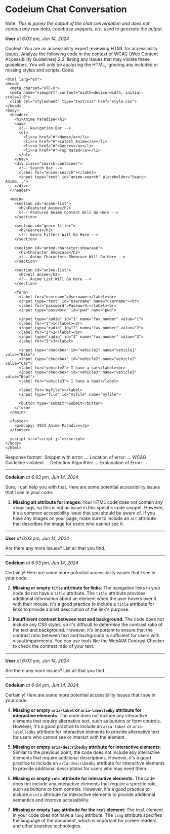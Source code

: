 # Codeium Chat Conversation

Note: _This is purely the output of the chat conversation and does not contain any raw data, codebase snippets, etc. used to generate the output._

**User** _at 6:03 pm, Jun 14, 2024_

Context: You are an accessibility expert reviewing HTML for accessibility issues. Analyze the following code in the context of WCAG (Web Content Accessibility Guidelines) 2.2, listing any issues that may violate these guidelines. You will only be analyzing the HTML, ignoring any included or missing styles and scripts.
Code: 
```<!DOCTYPE html>
<html lang="en">
<head>
  <meta charset="UTF-8">
  <meta name="viewport" content="width=device-width, initial-scale=1.0">
  <link rel="stylesheet" type="text/css" href="style.css">
</head>
<body>
  <header>
    <h1>Anime Paradise</h1>
    <nav>
      <!-- Navigation Bar -->
      <ul>
        <li><a href="#">Home</a></li>
        <li><a href="#">Latest Anime</a></li>
        <li><a href="#">Genres</a></li>
        <li><a href="#">Top Rated</a></li>
      </ul>
    </nav>
    <div class="search-container">
      <!-- Search Bar -->
      <label for="anime-search"></label>
      <input type="text" id="anime-search" placeholder="Search Anime...">
    </div>
  </header>

  <main>
    <section id="anime-list">
      <h2>Featured Anime</h2>
      <!-- Featured Anime Content Will Go Here -->
    </section>

    <section id="genre-filter">
      <h2>Genres</h2>
      <!-- Genre Filters Will Go Here -->
    </section>

    <section id="anime-character-showcase">
      <h2>Character Showcase</h2>
      <!-- Anime Characters Showcase Will Go Here -->
    </section>

    <section id="anime-list">
      <h2>All Anime</h2>
      <!-- Anime List Will Go Here -->
    </section>

    <form>
      <label for="username">Username:</label><br>
      <input type="text" id="username" name="username"><br>
      <label for="password">Password:</label><br>
      <input type="password" id="pwd" name="pwd">    

      <input type="radio" id="1" name="fav_number" value="1">
      <label for="1">1</label><br>
      <input type="radio" id="2" name="fav_number" value="2">
      <label for="2">2</label><br>
      <input type="radio" id="3" name="fav_number" value="3">
      <label for="3">3</label>  

      <input type="checkbox" id="vehicle1" name="vehicle1" value="Bike">
      <input type="checkbox" id="vehicle2" name="vehicle2" value="Car">
      <label for="vehicle2"> I have a car</label><br>
      <input type="checkbox" id="vehicle3" name="vehicle3" value="Boat">
      <label for="vehicle3"> I have a boat</label>

      <label for="myfile"></label>
      <input type="file" id="myfile" name="myfile">

      <button type="submit">Submit</button>
    </form>
  </main>

  <footer>
    <p>&copy; 2023 Anime Paradise</p>
  </footer>

  <script src="script.js"></script>
</body>
</html>
```
Response format: 
Snippet with error: …
Location of error: …
WCAG Guideline violated: …
Detection Algorithm: …
Explanation of Error: …

---

**Codeium** _at 6:03 pm, Jun 14, 2024_

Sure, I can help you with that. Here are some potential accessibility issues that I see in your code:

1. **Missing alt attribute for images**: Your HTML code does not contain any `<img>` tags, so this is not an issue in this specific code snippet. However, it's a common accessibility issue that you should be aware of. If you have any images on your page, make sure to include an `alt` attribute that describes the image for users who cannot see it.

---

**User** _at 6:03 pm, Jun 14, 2024_

Are there any more issues? List all that you find.

---

**Codeium** _at 6:03 pm, Jun 14, 2024_

Certainly! Here are some more potential accessibility issues that I see in your code:

2. **Missing or empty `title` attribute for links**: The navigation links in your code do not have a `title` attribute. The `title` attribute provides additional information about an element when the user hovers over it with their mouse. It's a good practice to include a `title` attribute for links to provide a brief description of the link's purpose.

3. **Insufficient contrast between text and background**: The code does not include any CSS styles, so it's difficult to determine the contrast ratio of the text and background. However, it's important to ensure that the contrast ratio between text and background is sufficient for users with visual impairments. You can use tools like the WebAIM Contrast Checker to check the contrast ratio of your text.

---

**User** _at 6:03 pm, Jun 14, 2024_

Are there any more issues? List all that you find.

---

**Codeium** _at 6:04 pm, Jun 14, 2024_

Certainly! Here are some more potential accessibility issues that I see in your code:

4. **Missing or empty `aria-label` or `aria-labelledby` attribute for interactive elements**: The code does not include any interactive elements that require alternative text, such as buttons or form controls. However, it's a good practice to include an `aria-label` or `aria-labelledby` attribute for interactive elements to provide alternative text for users who cannot see or interact with the element.

5. **Missing or empty `aria-describedby` attribute for interactive elements**: Similar to the previous point, the code does not include any interactive elements that require additional descriptions. However, it's a good practice to include an `aria-describedby` attribute for interactive elements to provide additional descriptions for users who may need them.

6. **Missing or empty `role` attribute for interactive elements**: The code does not include any interactive elements that require a specific role, such as buttons or form controls. However, it's a good practice to include a `role` attribute for interactive elements to provide additional semantics and improve accessibility.

7. **Missing or empty `lang` attribute for the `html` element**: The `html` element in your code does not have a `lang` attribute. The `lang` attribute specifies the language of the document, which is important for screen readers and other assistive technologies.